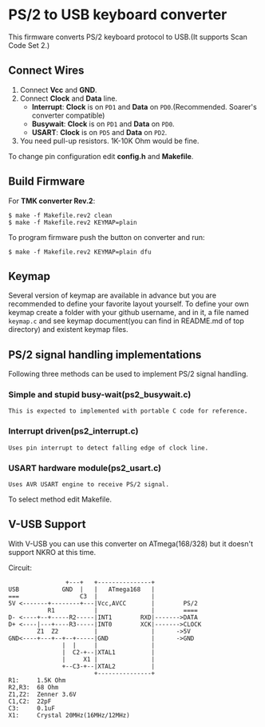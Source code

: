 PS/2 to USB keyboard converter
==============================
This firmware converts PS/2 keyboard protocol to USB.(It supports Scan Code Set 2.)


Connect Wires
-------------
1. Connect **Vcc** and **GND**.
2. Connect **Clock** and **Data** line. 
    - **Interrupt**:   **Clock** is on `PD1` and **Data** on `PD0`.(Recommended. Soarer's converter compatible)
    - **Busywait**:    **Clock** is on `PD1` and **Data** on `PD0`.
    - **USART**:       **Clock** is on `PD5` and **Data** on `PD2`.
3. You need pull-up resistors. 1K-10K Ohm would be fine.

To change pin configuration edit **config.h** and **Makefile**.


Build Firmware
--------------
For **TMK converter Rev.2**:

    $ make -f Makefile.rev2 clean
    $ make -f Makefile.rev2 KEYMAP=plain

To program firmware push the button on converter and run:

    $ make -f Makefile.rev2 KEYMAP=plain dfu




Keymap
------
Several version of keymap are available in advance but you are recommended to define your favorite layout yourself. To define your own keymap create a folder with your github username, and in it, a file named `keymap.c` and see keymap document(you can find in README.md of top directory) and existent keymap files.


PS/2 signal handling implementations
------------------------------------
Following three methods can be used to implement PS/2 signal handling.

### Simple and stupid busy-wait(ps2_busywait.c)
    This is expected to implemented with portable C code for reference.
### Interrupt driven(ps2_interrupt.c)
    Uses pin interrupt to detect falling edge of clock line.
### USART hardware module(ps2_usart.c)
    Uses AVR USART engine to receive PS/2 signal.

To select method edit Makefile.


V-USB Support
-------------
With V-USB you can use this converter on ATmega(168/328) but it doesn't support NKRO at this time.

Circuit:

                    +---+   +---------------+
    USB            GND  |   |   ATmega168   |
    ===                 C3  |               |
    5V <-------+--------+---|Vcc,AVCC       |        PS/2
               R1           |               |        ====
    D- <----+--+-----R2-----|INT1        RXD|------->DATA
    D+ <----|---+----R3-----|INT0        XCK|------->CLOCK
            Z1  Z2          |               |      ->5V
    GND<----+---+--+--+-----|GND            |      ->GND
                   |  |     |               |
                   |  C2-+--|XTAL1          |
                   |     X1 |               |
                   +--C3-+--|XTAL2          |
                            +---------------+
    R1:     1.5K Ohm
    R2,R3:  68 Ohm
    Z1,Z2:  Zenner 3.6V
    C1,C2:  22pF
    C3:     0.1uF
    X1:     Crystal 20MHz(16MHz/12MHz)
